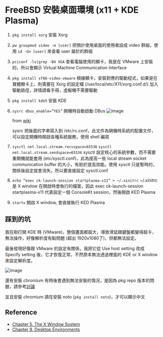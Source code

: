 # FreeBSD 安裝桌面環境 (x11 + KDE Plasma)


1. `pkg install xorg` 安裝 Xorg
2. `pw groupmod video -m [user]` 把預計使用桌面的使用者設成 video 群組，使用 `id -Gn [user]` 來查看 user 屬於的群組
3. `pciconf -lv|grep -B4 VGA` 查看電腦使用的顯卡，我是在 VMware 上安裝的，所以會顯示 Virtual Machine Communication Interface
4. `pkg install xf86-video-vmware` 根據顯卡，安裝對應的驅動程式，如果是在實體顯卡上，則需要在 Xorg 的設定檔 (/usr/local/etc/X11/xorg.conf.d/) 加入驅動路徑，詳情請看手冊，虛擬機不需要驅動
5. `pkg install kde5` 安裝 KDE
6. `sysrc dbus_enable=”YES”` 開機時自動啟動 DBus
    ![image](https://hackmd.io/_uploads/S1pSC-cFa.png)
    
    from [wiki](https://zh.wikipedia.org/zh-tw/D-Bus)
    
    sysrc 把後面的字串寫入到 /etc/rc.conf，此文件為開機時系統的配置文件，可以設定開機時開啟各種系統服務，使用 shell 編寫
7. `sysctl net.local.stream.recvspace=65536`
    `sysctl net.local.stream.sendspace=65536`
    sysctl 設定核心的系統參數，而不需要重開機就能套用 (etc/sysctl.conf)，此為提高一些 local stream socket communication buffer 的大小，有助於提高效能。使用 sysctl 只是暫時的，關係後設定就會消失，所以要直接設定 sysctl.conf
8. `echo “exec ck-launch-session startplasma-x11” > ~/.xinitrc`
~/.xinitrc 是 X window 在開啟時會執行的檔案，因此 exec ck-launch-session startplasma-x11 代表設定一個 ConsoleKt session，然後開啟 KED Plasma
9. `startx` 開啟 X window, 會直接執行 KED Plasma

## 踩到的坑
我在剛打開 KDE 時 (VMware)，整個畫面都超大，導致滑鼠跟鍵盤都變得超卡，無法操作，好像解析度有點問題 (超出 1920x1080了)，但都無法設定。

最後發現好像跟 VMware 的設定有關係，我把它從 Use host setting 改成 Specify setting 後，它才恢復正常，不然原本無法透過裡面的 KDE or X window 來設定解析度。

![image](https://hackmd.io/_uploads/BJ1vbGqY6.png)


還有安裝 chromium 有時後會遇到無法安裝的情況，是因為 pkg repo 版本的問題，請參考[討論](https://forums.freebsd.org/threads/chromium-disappeared-from-pkg-after-upgrade.87491/)

並且安裝 chromium 請在安裝 noto (`pkg install noto`)，才可以顯示中文


## Reference
* [Chapter 5. The X Window System](https://docs.freebsd.org/en/books/handbook/x11/)
* [Chapter 8. Desktop Environments](https://docs.freebsd.org/en/books/handbook/desktop/)
